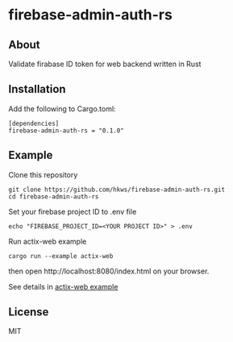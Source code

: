 # firebase-admin-auth-rs

## About

Validate firabase ID token for web backend written in Rust

## Installation

Add the following to Cargo.toml:

```
[dependencies]
firebase-admin-auth-rs = "0.1.0"
```

## Example

Clone this repository

```
git clone https://github.com/hkws/firebase-admin-auth-rs.git
cd firebase-admin-auth-rs
```

Set your firebase project ID to .env file

```
echo "FIREBASE_PROJECT_ID=<YOUR PROJECT ID>" > .env
```

Run actix-web example

```
cargo run --example actix-web
```

then open http://localhost:8080/index.html on your browser.

See details in [actix-web example](https://github.com/hkws/firebase-admin-auth-rs/blob/main/examples/actix-web.rs)

## License

MIT
